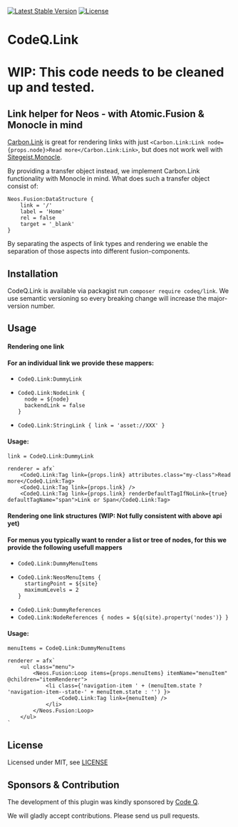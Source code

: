 [![Latest Stable Version](https://poser.pugx.org/codeq/neos-link/v/stable)](https://packagist.org/packages/codeq/neos-link)
[![License](https://poser.pugx.org/codeq/neos-link/license)](LICENSE)

# CodeQ.Link

# WIP: This code needs to be cleaned up and tested.

## Link helper for Neos - with Atomic.Fusion & Monocle in mind

[Carbon.Link](https://github.com/CarbonPackages/Carbon.Link) is great for rendering links with just 
`<Carbon.Link:Link node={props.node}>Read more</Carbon.Link:Link>`, but does not work well with 
[Sitegeist.Monocle](https://github.com/sitegeist/Sitegeist.Monocle).

By providing a transfer object instead, we implement Carbon.Link functionality with Monocle in mind. What does such 
a transfer object consist of:

```
Neos.Fusion:DataStructure {
    link = '/'
    label = 'Home'
    rel = false
    target = '_blank'
}
```

By separating the aspects of link types and rendering we enable the separation of those aspects into different 
fusion-components.

## Installation

CodeQ.Link is available via packagist run `composer require codeq/link`.
We use semantic versioning so every breaking change will increase the major-version number.

## Usage

#### Rendering one link

#### For an individual link we provide these mappers:

- `CodeQ.Link:DummyLink`
- ```
  CodeQ.Link:NodeLink {
    node = ${node}
    backendLink = false
  }
  ```
- `CodeQ.Link:StringLink { link = 'asset://XXX' }`

#### Usage:

```
link = CodeQ.Link:DummyLink

renderer = afx`
    <CodeQ.Link:Tag link={props.link} attributes.class="my-class">Read more</CodeQ.Link:Tag>
    <CodeQ.Link:Tag link={props.link} />
    <CodeQ.Link:Tag link={props.link} renderDefaultTagIfNoLink={true} defaultTagName="span">Link or Span</CodeQ.Link:Tag>
```


#### Rendering one link structures (WIP: Not fully consistent with above api yet)

#### For menus you typically want to render a list or tree of nodes, for this we provide the following usefull mappers

 - `CodeQ.Link:DummyMenuItems`
 - ```
   CodeQ.Link:NeosMenuItems {
     startingPoint = ${site}
     maximumLevels = 2
   }
   ```
- `CodeQ.Link:DummyReferences`
- `CodeQ.Link:NodeReferences { nodes = ${q(site).property('nodes')} }`

#### Usage:

```
menuItems = CodeQ.Link:DummyMenuItems

renderer = afx`
    <ul class="menu">
        <Neos.Fusion:Loop items={props.menuItems} itemName="menuItem" @children="itemRenderer">
            <li class={'navigation-item ' + (menuItem.state ? 'navigation-item--state-' + menuItem.state : '') }>
                <CodeQ.Link:Tag link={menuItem} />
            </li>
        </Neos.Fusion:Loop>
    </ul>
`
```


## License

Licensed under MIT, see [LICENSE](LICENSE)

## Sponsors & Contribution

The development of this plugin was kindly sponsored by [Code Q](http://codeq.at/).

We will gladly accept contributions. Please send us pull requests.
